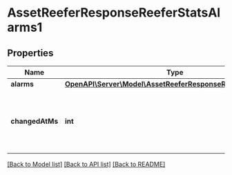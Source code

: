 # AssetReeferResponseReeferStatsAlarms1

## Properties
Name | Type | Description | Notes
------------ | ------------- | ------------- | -------------
**alarms** | [**OpenAPI\Server\Model\AssetReeferResponseReeferStatsAlarms**](AssetReeferResponseReeferStatsAlarms.md) |  | [optional] 
**changedAtMs** | **int** | Timestamp when the alarms were reported, in Unix milliseconds since epoch | [optional] 

[[Back to Model list]](../README.md#documentation-for-models) [[Back to API list]](../README.md#documentation-for-api-endpoints) [[Back to README]](../README.md)


